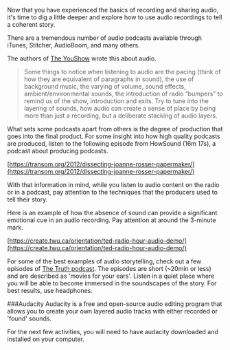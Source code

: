 Now that you have experienced the basics of recording and sharing audio, it's time to dig a little deeper and explore how to use audio recordings to tell a coherent story.

There are a tremendous number of audio podcasts available through iTunes, Stitcher, AudioBoom, and many others.

The authors of [The YouShow](http://youshow.trubox.ca/about/schedule/unit-4-part-1/) wrote this about audio.

> Some things to notice when listening to audio are the pacing \(think of how they are equivalent of paragraphs in sound\), the use of background music, the varying of volume, sound effects, ambient/environmental sounds, the introduction of radio “bumpers” to remind us of the show, introduction and exits. Try to tune into the layering of sounds, how audio can create a sense of place by being more than just a recording, but a deliberate stacking of audio layers.

What sets some podcasts apart from others is the degree of production that goes into the final product. For some insight into how high quality podcasts are produced, listen to the following episode from HowSound \(16m 17s\), a podcast about producing podcasts.

[https://transom.org/2012/dissecting-joanne-rosser-papermaker/](https://transom.org/2012/dissecting-joanne-rosser-papermaker/)

With that information in mind, while you listen to audio content on the radio or in a podcast, pay attention to the techniques that the producers used to tell their story.

Here is an example of how the absence of sound can provide a significant emotional cue in an audio recording. Pay attention at around the 3-minute mark.

[https://create.twu.ca/orientation/ted-radio-hour-audio-demo/](https://create.twu.ca/orientation/ted-radio-hour-audio-demo/)

For some of the best examples of audio storytelling, check out a few episodes of [The Truth podcast](http://www.thetruthpodcast.com/). The episodes are short \(~20min or less\) and are described as 'movies for your ears'. Listen in a quiet place where you will be able to become immersed in the soundscapes of the story. For best results, use headphones.

###Audacity
Audacity is a free and open-source audio editing program that allows you to create your own layered audio tracks with either recorded or 'found' sounds.

For the next few activities, you will need to have audacity downloaded and installed on your computer.
